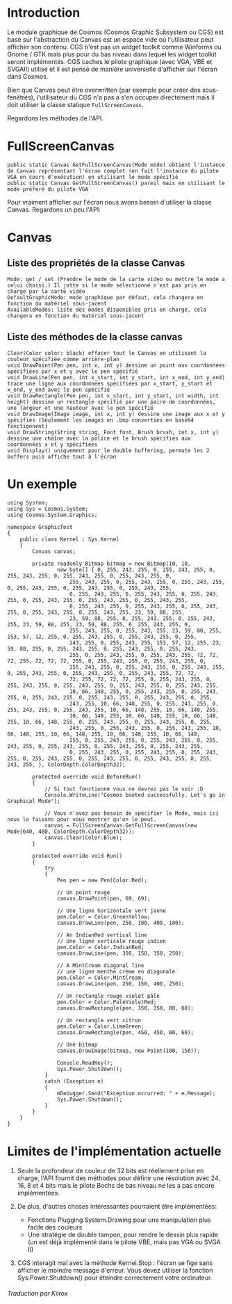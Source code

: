 # Introduction
Le module graphique de Cosmos (Cosmos Graphic Subsystem ou CGS) est basé sur l'abstraction du Canvas est un espace vide où l'utilisateur peut afficher son contenu. CGS n'est pas un widget toolkit comme Winforms ou Gnome / GTK mais plus pour du bas niveau dans lequel les widget toolkit seront implémentés. CGS caches le pilote graphique (avec VGA, VBE et SVGAII) utilisé et il est pensé de manière universelle d'afficher sur l'écran dans Cosmos.

Bien que Canvas peut être overwritten (par exemple pour créer des sous-fenêtres), l'utilisateur du CGS n'a pas a s'en occuper directement mais il doit utiliser la classe statique `FullScreenCanvas`.

Regardons les méthodes de l'API.
# FullScreenCanvas

    public static Canvas GetFullScreenCanvas(Mode mode) obtient l'instance de Canvas représentant l'écran complet (en fait l'instance du pilote VGA en cours d'exécution) en utilisant le mode spécifié
    public static Canvas GetFullScreenCanvas() pareil mais en utilisant le mode préféré du pilote VGA

Pour vraiment afficher sur l'écran nous avons besoin d'utiliser la classe Canvas. Regardons un peu l'API:
# Canvas
## Liste des propriétés de la classe Canvas

    Mode: get / set (Prendre le mode de la carte video ou mettre le mode a celui choisi.) Il jette si le mode sélectionné n'est pas pris en charge par la carte vidéo
    DefaultGraphicMode: mode graphique par défaut, cela changera en fonction du matériel sous-jacent
    AvailableModes: liste des modes disponibles pris en charge, cela changera en fonction du matériel sous-jacent

## Liste des méthodes de la classe canvas

    Clear(Color color: black) effacer tout le Canvas en utilisant la couleur spécifiée comme arrière-plan
    void DrawPoint(Pen pen, int x, int y) dessine un point aux coordonnées spécifiées par x et y avec le pen spécifié
    void DrawLine(Pen pen, int x_start, int y_start, int x_end, int y_end) trace une ligne aux coordonnées spécifiées par x_start, y_start et x_end, y_end avec le pen spécifié
    void DrawRectangle(Pen pen, int x_start, int y_start, int width, int height) dessine un rectangle spécifié par une paire de coordonnées, une largeur et une hauteur avec le pen spécifié
    void DrawImage(Image image, int x, int y) dessine une image aux x et y spécifiés (Seulement les images en .bmp converties en base64 fonctionnent)
    void DrawString(String string, Font font, Brush brush, int x, int y) dessine une chaîne avec la police et le brush spécifiés aux coordonnées x et y spécifiées
    void Display() uniquement pour le double buffering, permute les 2 buffers puis affiche tout à l'écran

# Un exemple
```CSharp
using System;
using Sys = Cosmos.System;
using Cosmos.System.Graphics;

namespace GraphicTest
{
    public class Kernel : Sys.Kernel
    {
        Canvas canvas;

        private readonly Bitmap bitmap = new Bitmap(10, 10,
                new byte[] { 0, 255, 243, 255, 0, 255, 243, 255, 0, 255, 243, 255, 0, 255, 243, 255, 0, 255, 243, 255, 0,
                    255, 243, 255, 0, 255, 243, 255, 0, 255, 243, 255, 0, 255, 243, 255, 0, 255, 243, 255, 0, 255, 243, 255,
                    0, 255, 243, 255, 0, 255, 243, 255, 0, 255, 243, 255, 0, 255, 243, 255, 0, 255, 243, 255, 0, 255, 243, 255,
                    0, 255, 243, 255, 0, 255, 243, 255, 0, 255, 243, 255, 0, 255, 243, 255, 0, 255, 243, 255, 23, 59, 88, 255,
                    23, 59, 88, 255, 0, 255, 243, 255, 0, 255, 243, 255, 23, 59, 88, 255, 23, 59, 88, 255, 0, 255, 243, 255, 0,
                    255, 243, 255, 0, 255, 243, 255, 23, 59, 88, 255, 153, 57, 12, 255, 0, 255, 243, 255, 0, 255, 243, 255, 0, 255,
                    243, 255, 0, 255, 243, 255, 153, 57, 12, 255, 23, 59, 88, 255, 0, 255, 243, 255, 0, 255, 243, 255, 0, 255, 243,
                    255, 0, 255, 243, 255, 0, 255, 243, 255, 72, 72, 72, 255, 72, 72, 72, 255, 0, 255, 243, 255, 0, 255, 243, 255, 0,
                    255, 243, 255, 0, 255, 243, 255, 0, 255, 243, 255, 0, 255, 243, 255, 0, 255, 243, 255, 0, 255, 243, 255, 72, 72,
                    72, 255, 72, 72, 72, 255, 0, 255, 243, 255, 0, 255, 243, 255, 0, 255, 243, 255, 0, 255, 243, 255, 0, 255, 243, 255,
                    10, 66, 148, 255, 0, 255, 243, 255, 0, 255, 243, 255, 0, 255, 243, 255, 0, 255, 243, 255, 0, 255, 243, 255, 0, 255,
                    243, 255, 10, 66, 148, 255, 0, 255, 243, 255, 0, 255, 243, 255, 0, 255, 243, 255, 10, 66, 148, 255, 10, 66, 148, 255,
                    10, 66, 148, 255, 10, 66, 148, 255, 10, 66, 148, 255, 10, 66, 148, 255, 0, 255, 243, 255, 0, 255, 243, 255, 0, 255,
                    243, 255, 0, 255, 243, 255, 0, 255, 243, 255, 10, 66, 148, 255, 10, 66, 148, 255, 10, 66, 148, 255, 10, 66, 148,
                    255, 0, 255, 243, 255, 0, 255, 243, 255, 0, 255, 243, 255, 0, 255, 243, 255, 0, 255, 243, 255, 0, 255, 243, 255,
                    0, 255, 243, 255, 0, 255, 243, 255, 0, 255, 243, 255, 0, 255, 243, 255, 0, 255, 243, 255, 0, 255, 243, 255, 0, 255, 243, 255, }, ColorDepth.ColorDepth32);

        protected override void BeforeRun()
        {
            // Si tout fonctionne vous ne devrez pas le voir :D
            Console.WriteLine("Cosmos booted successfully. Let's go in Graphical Mode");

            // Vous n'avez pas besoin de spécifier le Mode, mais ici nous le faisons pour vous montrer qu'on le peut.
            canvas = FullScreenCanvas.GetFullScreenCanvas(new Mode(640, 480, ColorDepth.ColorDepth32));
            canvas.Clear(Color.Blue);
        }

        protected override void Run()
        {
            try
            {
                Pen pen = new Pen(Color.Red);

                // Un point rouge
                canvas.DrawPoint(pen, 69, 69);

                // Une ligne horizontale vert jaune
                pen.Color = Color.GreenYellow;
                canvas.DrawLine(pen, 250, 100, 400, 100);

                // An IndianRed vertical line
                // Une ligne verticale rouge indien
                pen.Color = Color.IndianRed;
                canvas.DrawLine(pen, 350, 150, 350, 250);

                // A MintCream diagonal line
                // une ligne menthe crème en diagonale
                pen.Color = Color.MintCream;
                canvas.DrawLine(pen, 250, 150, 400, 250);

                // Un rectangle rouge violet pâle
                pen.Color = Color.PaleVioletRed;
                canvas.DrawRectangle(pen, 350, 350, 80, 60);

                // Un rectangle vert citron
                pen.Color = Color.LimeGreen;
                canvas.DrawRectangle(pen, 450, 450, 80, 60);

                // Une bitmap
                canvas.DrawImage(bitmap, new Point(100, 150));

                Console.ReadKey();
                Sys.Power.Shutdown();
            }
            catch (Exception e)
            {
                mDebugger.Send("Exception occurred: " + e.Message);
                Sys.Power.Shutdown();
            }
        }
    }
}
```
# Limites de l'implémentation actuelle

1. Seule la profondeur de couleur de 32 bits est réellement prise en charge, l'API fournit des méthodes pour définir une résolution avec 24, 16, 8 et 4 bits mais le pilote Bochs de bas niveau ne les a pas encore implémentées.
   
2. De plus, d'autres choses intéressantes pourraient être implémentées:
    - Fonctions Plugging System.Drawing pour une manipulation plus facile des couleurs
    - Une stratégie de double tampon, pour rendre le dessin plus rapide (un est déjà implémenté dans le pilote VBE, mais pas VGA ou SVGA II)
  
3. CGS interagit mal avec la méthode Kernel.Stop : l'écran se fige sans afficher le moindre message d'erreur. Vous devez utiliser la fonction Sys.Power.Shutdown() pour éteindre correctement votre ordinateur.

###### Traduction par Kiirox